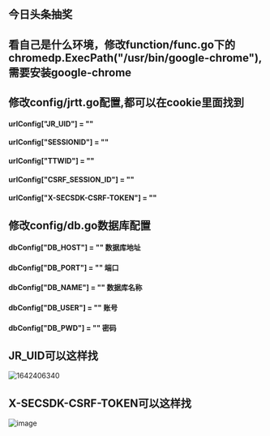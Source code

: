 ## 今日头条抽奖

## 看自己是什么环境，修改function/func.go下的chromedp.ExecPath("/usr/bin/google-chrome"),需要安装google-chrome

## 修改config/jrtt.go配置,都可以在cookie里面找到
#### urlConfig["JR_UID"] = ""
#### urlConfig["SESSIONID"] = ""
#### urlConfig["TTWID"] = ""
#### urlConfig["CSRF_SESSION_ID"] = ""   
#### urlConfig["X-SECSDK-CSRF-TOKEN"] = ""




## 修改config/db.go数据库配置
#### dbConfig["DB_HOST"] = "" 数据库地址
#### dbConfig["DB_PORT"] = "" 端口
#### dbConfig["DB_NAME"] = "" 数据库名称
#### dbConfig["DB_USER"] = "" 账号
#### dbConfig["DB_PWD"] = "" 密码


## JR_UID可以这样找
![1642406340](https://user-images.githubusercontent.com/38691833/149730223-372f8567-cc0f-4d1b-9fb9-858e7f4f33fb.jpg)

## X-SECSDK-CSRF-TOKEN可以这样找
![image](https://user-images.githubusercontent.com/38691833/159616997-c2d770e8-81b1-45cb-8260-d6a3ded18cb5.png)


